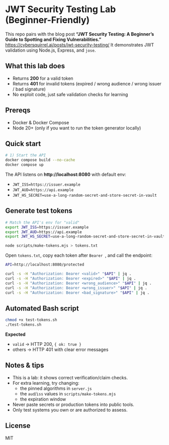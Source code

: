 # JWT Security Testing Lab (Beginner-Friendly)

This repo pairs with the blog post **“JWT Security Testing: A Beginner’s Guide to Spotting and Fixing Vulnerabilities.”**
https://cybersquirrel.ai/posts/jwt-security-testing/
It demonstrates JWT validation using Node.js, Express, and `jose`.

## What this lab does
- Returns **200** for a valid token
- Returns **401** for invalid tokens (expired / wrong audience / wrong issuer / bad signature)
- No exploit code, just safe validation checks for learning

## Prereqs
- Docker & Docker Compose
- Node 20+ (only if you want to run the token generator locally)

## Quick start

```bash
# 1) Start the API
docker compose build --no-cache
docker compose up
```

The API listens on **http://localhost:8080** with default env:
- `JWT_ISS=https://issuer.example`
- `JWT_AUD=https://api.example`
- `JWT_HS_SECRET=use-a-long-random-secret-and-store-secret-in-vault`

## Generate test tokens

```bash
# Match the API's env for "valid"
export JWT_ISS=https://issuer.example
export JWT_AUD=https://api.example
export JWT_HS_SECRET=use-a-long-random-secret-and-store-secret-in-vault

node scripts/make-tokens.mjs > tokens.txt
```

Open `tokens.txt`, copy each token after `Bearer `, and call the endpoint:

```bash
API=http://localhost:8080/protected

curl -s -H "Authorization: Bearer <valid>" "$API" | jq .
curl -s -H "Authorization: Bearer <expired>" "$API" | jq .
curl -s -H "Authorization: Bearer <wrong_audience>" "$API" | jq .
curl -s -H "Authorization: Bearer <wrong_issuer>" "$API" | jq .
curl -s -H "Authorization: Bearer <bad_signature>" "$API" | jq .
```
## Automated Bash script

```bash
chmod +x test-tokens.sh
./test-tokens.sh
```

**Expected**
- `valid` → HTTP 200, `{ ok: true }`
- others → HTTP 401 with clear error messages

## Notes & tips
- This is a lab: it shows correct verification/claim checks.
- For extra learning, try changing:
  - the pinned algorithms in `server.js`
  - the `aud`/`iss` values in `scripts/make-tokens.mjs`
  - the expiration window
- Never paste secrets or production tokens into public tools.
- Only test systems you own or are authorized to assess.

## License
MIT

